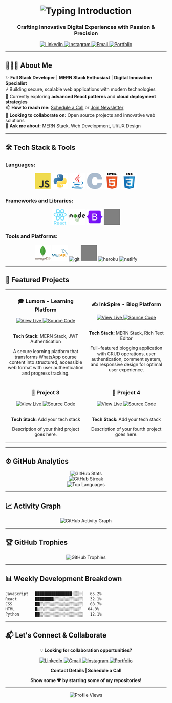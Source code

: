 <h1 align="center">
  <img src="https://readme-typing-svg.herokuapp.com?font=Fira+Code&size=30&duration=4000&pause=1000&color=6B7280&center=true&vCenter=true&width=600&lines=Hello%21+I'm+Srikar+Janjirala" alt="Typing Introduction" />
</h1>

<h3 align="center">Crafting Innovative Digital Experiences with Passion & Precision</h3>

<div align="center">
  <a href="https://www.linkedin.com/in/srikar-janjirala/" target="_blank">
    <img src="https://img.shields.io/badge/LinkedIn-333333?style=for-the-badge&logo=linkedin&logoColor=white" alt="LinkedIn" />
  </a>
  <a href="https://www.instagram.com/srikar_janjirala" target="_blank">
    <img src="https://img.shields.io/badge/Instagram-333333?style=for-the-badge&logo=instagram&logoColor=white" alt="Instagram" />
  </a>
  <a href="mailto:srikar.janjirala@gmail.com">
    <img src="https://img.shields.io/badge/Email-333333?style=for-the-badge&logo=gmail&logoColor=white" alt="Email" />
  </a>
  <a href="#" target="_blank">
    <img src="https://img.shields.io/badge/Portfolio-333333?style=for-the-badge&logo=todoist&logoColor=white" alt="Portfolio" />
  </a>
</div>

---

## 👨🏻‍💻 **About Me**
✨ **Full Stack Developer** | **MERN Stack Enthusiast** | **Digital Innovation Specialist**  
⚡ Building secure, scalable web applications with modern technologies  
🌱 Currently exploring **advanced React patterns** and **cloud deployment strategies**  
📫 **How to reach me:** [Schedule a Call](#) or [Join Newsletter](#)  
👯 **Looking to collaborate on:** Open source projects and innovative web solutions  
💬 **Ask me about:** MERN Stack, Web Development, UI/UX Design

---

## 🛠 **Tech Stack & Tools**

### **Languages:**
<div align="center">
  <img src="https://raw.githubusercontent.com/devicons/devicon/master/icons/javascript/javascript-original.svg" alt="javascript" width="50" height="50"/>
  <img src="https://raw.githubusercontent.com/devicons/devicon/master/icons/python/python-original.svg" alt="python" width="50" height="50"/>
  <img src="https://raw.githubusercontent.com/devicons/devicon/master/icons/java/java-original.svg" alt="java" width="50" height="50"/>
  <img src="https://raw.githubusercontent.com/devicons/devicon/master/icons/c/c-original.svg" alt="c" width="50" height="50"/>
  <img src="https://raw.githubusercontent.com/devicons/devicon/master/icons/html5/html5-original-wordmark.svg" alt="html5" width="50" height="50"/>
  <img src="https://raw.githubusercontent.com/devicons/devicon/master/icons/css3/css3-original-wordmark.svg" alt="css3" width="50" height="50"/>
</div>

### **Frameworks and Libraries:**
<div align="center">
  <img src="https://raw.githubusercontent.com/devicons/devicon/master/icons/react/react-original-wordmark.svg" alt="react" width="50" height="50"/>
  <img src="https://raw.githubusercontent.com/devicons/devicon/master/icons/nodejs/nodejs-original-wordmark.svg" alt="nodejs" width="50" height="50"/>
  <img src="https://raw.githubusercontent.com/devicons/devicon/master/icons/bootstrap/bootstrap-original.svg" alt="bootstrap" width="50" height="50"/>
  <img src="https://raw.githubusercontent.com/devicons/devicon/master/icons/express/express-original.svg" alt="express" width="50" height="50" style="filter: invert(0.5)"/>
</div>

### **Tools and Platforms:**
<div align="center">
  <img src="https://raw.githubusercontent.com/devicons/devicon/master/icons/mongodb/mongodb-original-wordmark.svg" alt="mongodb" width="50" height="50"/>
  <img src="https://raw.githubusercontent.com/devicons/devicon/master/icons/mysql/mysql-original-wordmark.svg" alt="mysql" width="50" height="50"/>
  <img src="https://www.vectorlogo.zone/logos/git-scm/git-scm-icon.svg" alt="git" width="50" height="50"/>
  <img src="https://raw.githubusercontent.com/devicons/devicon/master/icons/github/github-original.svg" alt="github" width="50" height="50" style="filter: invert(0.5)"/>
  <img src="https://www.vectorlogo.zone/logos/heroku/heroku-icon.svg" alt="heroku" width="50" height="50"/>
  <img src="https://www.vectorlogo.zone/logos/netlify/netlify-icon.svg" alt="netlify" width="50" height="50"/>
</div>

---

## 📝 **Featured Projects**

<table>
  <tr>
    <td width="50%">
      <h3 align="center">🎓 Lumora - Learning Platform</h3>
      <div align="center">
        <a href="https://lumora-web.netlify.app/" target="_blank">
          <img src="https://img.shields.io/badge/🌐_Live_Demo-333333?style=for-the-badge" alt="View Live" />
        </a>
        <a href="#" target="_blank">
          <img src="https://img.shields.io/badge/📂_Source_Code-333333?style=for-the-badge&logo=github" alt="Source Code" />
        </a>
        <br><br>
        <p><strong>Tech Stack:</strong> MERN Stack, JWT Authentication</p>
        <p>A secure learning platform that transforms WhatsApp course content into structured, accessible web format with user authentication and progress tracking.</p>
      </div>
    </td>
    <td width="50%">
      <h3 align="center">✍️ InkSpire - Blog Platform</h3>
      <div align="center">
        <a href="https://inkspire-blog.netlify.app/" target="_blank">
          <img src="https://img.shields.io/badge/🌐_Live_Demo-333333?style=for-the-badge" alt="View Live" />
        </a>
        <a href="#" target="_blank">
          <img src="https://img.shields.io/badge/📂_Source_Code-333333?style=for-the-badge&logo=github" alt="Source Code" />
        </a>
        <br><br>
        <p><strong>Tech Stack:</strong> MERN Stack, Rich Text Editor</p>
        <p>Full-featured blogging application with CRUD operations, user authentication, comment system, and responsive design for optimal user experience.</p>
      </div>
    </td>
  </tr>
  <tr>
    <td width="50%">
      <h3 align="center">🔗 Project 3</h3>
      <div align="center">
        <a href="#" target="_blank">
          <img src="https://img.shields.io/badge/🌐_Live_Demo-333333?style=for-the-badge" alt="View Live" />
        </a>
        <a href="#" target="_blank">
          <img src="https://img.shields.io/badge/📂_Source_Code-333333?style=for-the-badge&logo=github" alt="Source Code" />
        </a>
        <br><br>
        <p><strong>Tech Stack:</strong> Add your tech stack</p>
        <p>Description of your third project goes here.</p>
      </div>
    </td>
    <td width="50%">
      <h3 align="center">🚀 Project 4</h3>
      <div align="center">
        <a href="#" target="_blank">
          <img src="https://img.shields.io/badge/🌐_Live_Demo-333333?style=for-the-badge" alt="View Live" />
        </a>
        <a href="#" target="_blank">
          <img src="https://img.shields.io/badge/📂_Source_Code-333333?style=for-the-badge&logo=github" alt="Source Code" />
        </a>
        <br><br>
        <p><strong>Tech Stack:</strong> Add your tech stack</p>
        <p>Description of your fourth project goes here.</p>
      </div>
    </td>
  </tr>
</table>

---

## ⚙️ **GitHub Analytics**

<div align="center">
  <img src="https://github-readme-stats.vercel.app/api?username=Janjirala-Srikar&show_icons=true&theme=dark&hide_border=true&bg_color=0D1117&title_color=6B7280&text_color=9CA3AF&icon_color=6B7280" alt="GitHub Stats" />
</div>

<div align="center">
  <img src="https://github-readme-streak-stats.herokuapp.com/?user=Janjirala-Srikar&theme=dark&hide_border=true&background=0D1117&stroke=6B7280&ring=6B7280&fire=6B7280&currStreakLabel=6B7280" alt="GitHub Streak" />
</div>

<div align="center">
  <img src="https://github-readme-stats.vercel.app/api/top-langs/?username=Janjirala-Srikar&layout=compact&theme=dark&hide_border=true&bg_color=0D1117&title_color=6B7280&text_color=9CA3AF" alt="Top Languages" />
</div>

---

## 📈 **Activity Graph**

<div align="center">
  <img src="https://github-readme-activity-graph.vercel.app/graph?username=YOUR_GITHUB_USERNAME&theme=react-dark&hide_border=true&bg_color=0D1117&color=6B7280&line=6B7280&point=9CA3AF" alt="GitHub Activity Graph" />
</div>

---

## 🏆 **GitHub Trophies**

<div align="center">
  <img src="https://github-profile-trophy.vercel.app/?username=Janjirala-Srikar&theme=darkhub&no-frame=true&column=7" alt="GitHub Trophies" />
</div>

---

## 📊 **Weekly Development Breakdown**

```text
JavaScript   ████████████████░░░░░   65.2%
React        ████████░░░░░░░░░░░░░   32.1%
CSS          ██░░░░░░░░░░░░░░░░░░░   08.7%
HTML         █░░░░░░░░░░░░░░░░░░░   04.3%
Python       ██░░░░░░░░░░░░░░░░░░░   12.1%
```

---

## 📬 **Let's Connect & Collaborate**

<div align="center">
  <p>💡 <strong>Looking for collaboration opportunities?</strong></p>
  
  <a href="https://www.linkedin.com/in/srikar-janjirala/" target="_blank">
    <img alt="LinkedIn" src="https://img.shields.io/badge/LinkedIn-333333?style=for-the-badge&logo=linkedin&logoColor=white" />
  </a>
  <a href="mailto:srikar.janjirala@gmail.com">
    <img alt="Gmail" src="https://img.shields.io/badge/Gmail-333333?style=for-the-badge&logo=gmail&logoColor=white" />
  </a>
  <a href="https://www.instagram.com/srikar_janjirala" target="_blank">
    <img alt="Instagram" src="https://img.shields.io/badge/Instagram-333333?style=for-the-badge&logo=instagram&logoColor=white" />
  </a>
  <a href="#" target="_blank">
    <img alt="Portfolio" src="https://img.shields.io/badge/Portfolio-333333?style=for-the-badge&logo=todoist&logoColor=white" />
  </a>
</div>

<div align="center">
  <p><strong> Contact Details | Schedule a Call </strong></p>
  <p><strong>Show some ❤️ by starring some of my repositories!</strong></p>
</div>

---

<div align="center">
  <img src="https://komarev.com/ghpvc/?username=YOUR_GITHUB_USERNAME&color=6B7280&style=for-the-badge" alt="Profile Views" />
</div>
